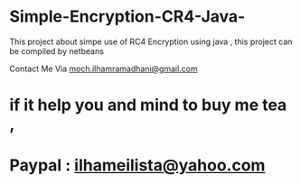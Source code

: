 # Simple-Encryption-CR4-Java-
This project about simpe use of RC4 Encryption using java , this project can be compiled by netbeans

Contact Me Via moch.ilhamramadhani@gmail.com

# if it help you and mind to buy me tea ,  
# Paypal : ilhameilista@yahoo.com
